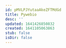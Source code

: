 ```yaml
---
id: pMVLPJYutaaAkeZFTMdGd
title: Pywebio
desc: ''
updated: 1641426850832
created: 1641105063863
stub: false
isDir: false
---
```


